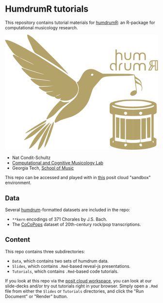 # HumdrumR tutorials

This repository contains tutorial materials for [humdrumR](https://www.humdrumR.org): an R-package for computational musicology research.

![](Slides/images/humdrumR_light.svg)

+ Nat Condit-Schultz
+ [Computational and Cognitive Musicology Lab](https://ccml.gtcmt.gatech.edu)
+ Georgia Tech, [School of Music](https://music.gatech.edu)

This repo can be accessed and played with in [this]() posit cloud "sandbox" environment.

## Data

Several [humdrum](humdrum.org)-formatted datasets are included in the repo:

+ `**kern` encodings of 371 Chorales by J.S. Bach.
+ The [CoCoPops](https://github.com/Computational-Cognitive-Musicology-Lab/CoCoPops) dataset of 20th-century rock/pop transcriptions.


## Content

This repo contains three subdirectories:

+ `Data`, which contains two sets of humdrum data.
+ `Slides`, which contains `.Rmd`-based reveal-js presentations.
+ `Tutorials`, which contains `.Rmd`-based code tutorials.

If you look at this repo via the [posit cloud workspace](https://posit.cloud/content/9055786), you can look at our slide-decks and/or try out tutorials right in your browser.
Simply open a `.Rmd` file from either the `Slides` or `Tutorials` directories, and click the "Run Document" or "Render" button.
